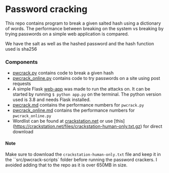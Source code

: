 # Password cracking

This repo contains program to break a given salted hash using a dictionary of words. The performance between breaking on the system vs breaking by trying passwords on a simple web application is compared.

We have the salt as well as the hashed password and the hash function used is sha256

### Components

* [pwcrack.py](src/pwcrack-scripts/pwcrack.py) contains code to break a given hash
* [pwcrack_online.py](src/pwcrack-scripts/pwcrack_online.py) contains code to try passwords on a site using post requests
* A simple Flask [web-app](src/web-app) was made to run the attacks on. It can be started by running `$ python app.py` on the terminal. The python version used is 3.8 and needs Flask installed.
* [pwcrack.md](report/pwcrack.md) contains the performance numbers for `pwcrack.py`
* [pwcrack_online.md](report/pwcrack_online.md) contains the performance numbers for `pwcrack_online.py`
* Wordlist can be found at [crackstation.net](https://crackstation.net/crackstation-wordlist-password-cracking-dictionary.htm) or use [this] (https://crackstation.net/files/crackstation-human-only.txt.gz) for direct download

#### Note
Make sure to download the `crackstation-human-only.txt` file and keep it in the ``src/pwcrack-scripts` folder before running the password crackers. I avoided adding that to the repo as it is over 650MB in size.

